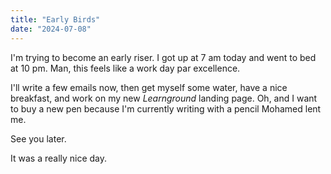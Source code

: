 ```yaml
---
title: "Early Birds"
date: "2024-07-08"
---
```


I'm trying to become an early riser. I got up at 7 am today and went to bed at 10 pm. Man, this feels like a work day par excellence.

I'll write a few emails now, then get myself some water, have a nice breakfast, and work on my new _Learnground_ landing page. Oh, and I want to buy a new pen because I'm currently writing with a pencil Mohamed lent me.

See you later.

It was a really nice day.
